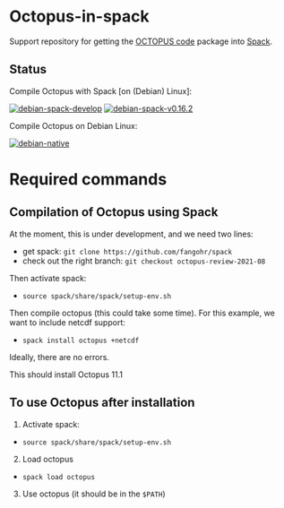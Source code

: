 
# Octopus-in-spack

Support repository for getting the [OCTOPUS code](http://octopus-code.org) package into [Spack](http://spack.readthedocs.io).

## Status

Compile Octopus with Spack [on (Debian) Linux]:

[![debian-spack-develop](https://github.com/fangohr/octopus-in-spack/actions/workflows/debian-spack-develop.yml/badge.svg)](https://github.com/fangohr/octopus-in-spack/actions/workflows/debian-spack-develop.yml)
[![debian-spack-v0.16.2](https://github.com/fangohr/octopus-in-spack/actions/workflows/debian-spack-v0.16.2.yml/badge.svg)](https://github.com/fangohr/octopus-in-spack/actions/workflows/debian-spack-v0.16.2.yml)

Compile Octopus on Debian Linux:

[![debian-native](https://github.com/fangohr/octopus-in-spack/actions/workflows/debian-native.yml/badge.svg)](https://github.com/fangohr/octopus-in-spack/actions/workflows/debian-native.yml)


# Required commands

## Compilation of Octopus using Spack

At the moment, this is under development, and we need two lines:

- get spack: `git clone https://github.com/fangohr/spack`
- check out the right branch: `git checkout octopus-review-2021-08`

Then activate spack:

- `source spack/share/spack/setup-env.sh`

Then compile octopus (this could take some time). For this example, we want to include netcdf support:

- `spack install octopus +netcdf`

Ideally, there are no errors.

This should install Octopus 11.1 

## To use Octopus after installation

1. Activate spack:

- `source spack/share/spack/setup-env.sh`

2. Load octopus

- `spack load octopus`

3. Use octopus (it should be in the `$PATH`)
